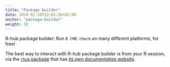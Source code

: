 ```yaml
---
title: "Package builder"
date: 2018-01-28T22:01:36+01:00
anchor: "package-builder"
weight: 10
---
```


R-hub package builder: Run `R CMD check` on many different platforms, for free!

The best way to interact with R-hub package builder is from your R session, 
via the [`rhub` package](https://r-hub.github.io/rhub/) that has [its own documentation website](https://r-hub.github.io/rhub/).
